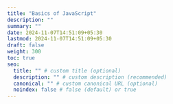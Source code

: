 ```yaml
---
title: "Basics of JavaScript"
description: ""
summary: ""
date: 2024-11-07T14:51:09+05:30
lastmod: 2024-11-07T14:51:09+05:30
draft: false
weight: 300
toc: true
seo:
  title: "" # custom title (optional)
  description: "" # custom description (recommended)
  canonical: "" # custom canonical URL (optional)
  noindex: false # false (default) or true
---
```


